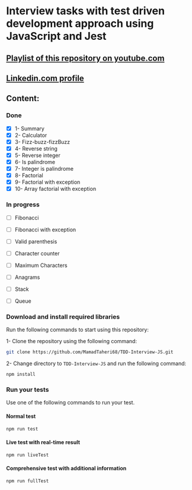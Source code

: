 # Interview tasks with **test driven development** approach using JavaScript and Jest


##  [Playlist of this repository on youtube.com](https://www.youtube.com/playlist?list=PLUX0GmrifrweqUwn0nHamSFEPc9L3zXF6) 
##  [Linkedin.com profile](https://www.linkedin.com/in/mohammad-taheri1/) 

## Content:
### Done
 - [X] 1- Summary
 - [X] 2- Calculator
 - [X] 3- Fizz-buzz-fizzBuzz
 - [X] 4- Reverse string
 - [X] 5- Reverse integer
 - [X] 6- Is palindrome
 - [X] 7- Integer is palindrome
 - [X] 8- Factorial
 - [X] 9- Factorial with exception
 - [X] 10- Array factorial with exception

 ### In progress
- [ ] Fibonacci
- [ ] Fibonacci with exception
- [ ] Valid parenthesis
- [ ] Character counter
- [ ] Maximum Characters
- [ ] Anagrams
- [ ] Stack
- [ ] Queue

 
### Download and install required libraries

 Run the following commands to start using this repository:

1- Clone the repository using the following command:

```bash
git clone https://github.com/MamadTaheri68/TDD-Interview-JS.git
```

2- Change directory to `TDD-Interview-JS` and run the following command:

```bash
npm install
```

### Run your tests

Use one of the following commands to run your test.

#### **Normal test**

```bash
npm run test
```

#### **Live test with real-time result**

```bash
npm run liveTest
```

#### **Comprehensive test with additional information**

```bash
npm run fullTest
```